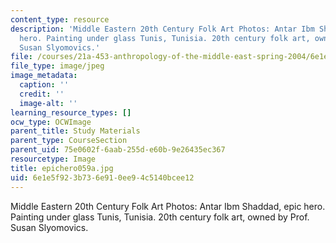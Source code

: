 ```yaml
---
content_type: resource
description: 'Middle Eastern 20th Century Folk Art Photos: Antar Ibm Shaddad, epic
  hero. Painting under glass Tunis, Tunisia. 20th century folk art, owned by Prof.
  Susan Slyomovics.'
file: /courses/21a-453-anthropology-of-the-middle-east-spring-2004/6e1e5f923b736e910ee94c5140bcee12_epichero059a.jpg
file_type: image/jpeg
image_metadata:
  caption: ''
  credit: ''
  image-alt: ''
learning_resource_types: []
ocw_type: OCWImage
parent_title: Study Materials
parent_type: CourseSection
parent_uid: 75e0602f-6aab-255d-e60b-9e26435ec367
resourcetype: Image
title: epichero059a.jpg
uid: 6e1e5f92-3b73-6e91-0ee9-4c5140bcee12
---
```

Middle Eastern 20th Century Folk Art Photos: Antar Ibm Shaddad, epic hero. Painting under glass Tunis, Tunisia. 20th century folk art, owned by Prof. Susan Slyomovics.

